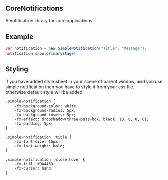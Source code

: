 ## CoreNotifications

A notification library for core applications

## Example

```java
var notification = new SimpleNotification("Title", "Message");
notification.show(primaryStage);
```

## Styling

if you have added style sheet in your scene of parent window, and you use simple notification then you have to style it from your css file.
<br>
otherwise default style will be added.

```
.simple-notification {
    -fx-background-color: white;
    -fx-background-radius: 5px;
    -fx-background-insets: 5px;
    -fx-effect: dropshadow(three-pass-box, black, 10, 0, 0, 0);
    -fx-padding: 5px;
}

.simple-notification .title {
    -fx-font-size: 16px;
    -fx-font-weight: bold;
}

.simple-notification .close:hover {
    -fx-fill: #DA4453;
    -fx-cursor: hand;
}
```
